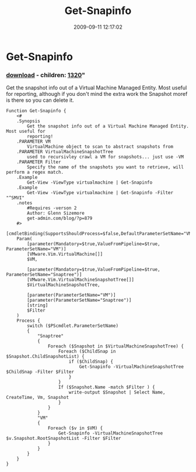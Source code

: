 ﻿---
pid:            1319
parent:         0
children:       1320
poster:         glnsize
title:          Get-Snapinfo
date:           2009-09-11 12:17:02
format:         posh
---

# Get-Snapinfo

### [download](1319.ps1) - children: [1320](1320.md)"

Get the snapshot info out of a Virtual Machine Managed Entity.  Most useful for reporting, although if you don't mind the extra work the Snapshot moref is there so you can delete it.

```posh
Function Get-Snapinfo {
    <#
    .Synopsis
        Get the snapshot info out of a Virtual Machine Managed Entity.  Most useful for
        reporting!
    .PARAMETER VM
        VirtualMachine object to scan to abstract snapshots from
    .PARAMETER VirtualMachineSnapshotTree
        used to recursivley crawl a VM for snapshots... just use -VM
    .PARAMETER Filter
        Specify the name of the snapshots you want to retrieve, will perform a regex match.
    .Example
        Get-View -ViewType virtualmachine | Get-Snapinfo
    .Example
        Get-View -ViewType virtualmachine | Get-Snapinfo -Filter "^SMVI"
    .notes
        #Requires -verson 2 
        Author: Glenn Sizemore
        get-admin.com/blog/?p=879
    #>
    [cmdletBinding(SupportsShouldProcess=$false,DefaultParameterSetName="VM")]
    Param(
        [parameter(Mandatory=$true,ValueFromPipeline=$true, ParameterSetName="VM")]
        [VMware.Vim.VirtualMachine[]]
        $VM,
        
        [parameter(Mandatory=$true,ValueFromPipeline=$true, ParameterSetName="Snaptree")]
        [VMware.Vim.VirtualMachineSnapshotTree[]]
        $VirtualMachineSnapshotTree,
        
        [parameter(ParameterSetName="VM")] 
        [parameter(ParameterSetName="Snaptree")]
        [string]
        $Filter
    )
    Process {
        switch ($PScmdlet.ParameterSetName) 
        {
            "Snaptree"
            {
                Foreach ($Snapshot in $VirtualMachineSnapshotTree) {
                    Foreach ($ChildSnap in $Snapshot.ChildSnapshotList) {
                        if ($ChildSnap) {
                            Get-Snapinfo -VirtualMachineSnapshotTree $ChildSnap -Filter $Filter
                        }
                    }
                    If ($Snapshot.Name -match $Filter ) {
                        write-output $Snapshot | Select Name, CreateTime, Vm, Snapshot
                    }
                }
            }
            "VM"
            {
                Foreach ($v in $VM) {
                    Get-Snapinfo -VirtualMachineSnapshotTree $v.Snapshot.RootSnapshotList -Filter $Filter
                }
            }
        }
    }
}
```
